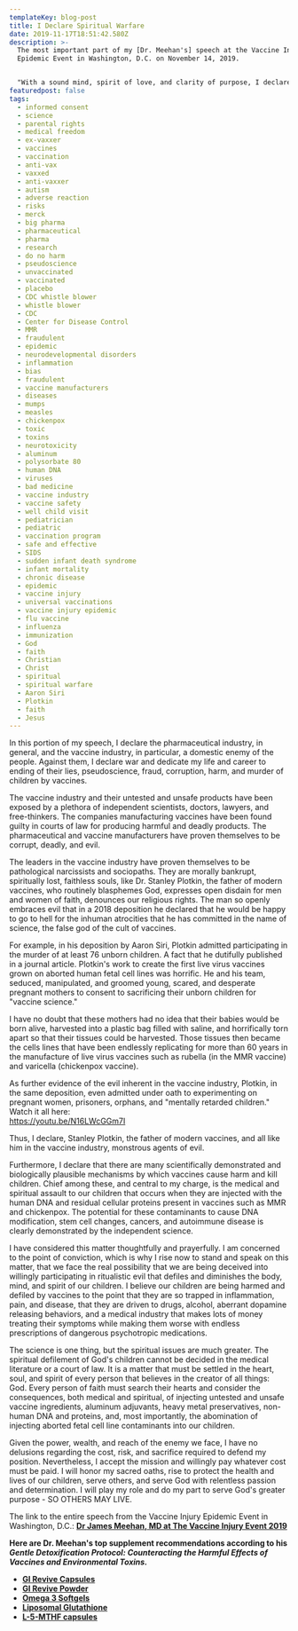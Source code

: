 ```yaml
---
templateKey: blog-post
title: I Declare Spiritual Warfare
date: 2019-11-17T18:51:42.580Z
description: >-
  The most important part of my [Dr. Meehan's] speech at the Vaccine Injury
  Epidemic Event in Washington, D.C. on November 14, 2019.


  "With a sound mind, spirit of love, and clarity of purpose, I declare war against the vaccine industry's assault upon the mind, body, and spirit of our children. I will relentlessly expose the scientific fallacies, the medical harms, and the spiritual assault perpetrated on almost every child on the planet by the vaccine industry and the cult of evil that lurks beneath its surface. I acknowledge my purpose and accept this mission, at any cost, so others may live."
featuredpost: false
tags:
  - informed consent
  - science
  - parental rights
  - medical freedom
  - ex-vaxxer
  - vaccines
  - vaccination
  - anti-vax
  - vaxxed
  - anti-vaxxer
  - autism
  - adverse reaction
  - risks
  - merck
  - big pharma
  - pharmaceutical
  - pharma
  - research
  - do no harm
  - pseudoscience
  - unvaccinated
  - vaccinated
  - placebo
  - CDC whistle blower
  - whistle blower
  - CDC
  - Center for Disease Control
  - MMR
  - fraudulent
  - epidemic
  - neurodevelopmental disorders
  - inflammation
  - bias
  - fraudulent
  - vaccine manufacturers
  - diseases
  - mumps
  - measles
  - chickenpox
  - toxic
  - toxins
  - neurotoxicity
  - aluminum
  - polysorbate 80
  - human DNA
  - viruses
  - bad medicine
  - vaccine industry
  - vaccine safety
  - well child visit
  - pediatrician
  - pediatric
  - vaccination program
  - safe and effective
  - SIDS
  - sudden infant death syndrome
  - infant mortality
  - chronic disease
  - epidemic
  - vaccine injury
  - universal vaccinations
  - vaccine injury epidemic
  - flu vaccine
  - influenza
  - immunization
  - God
  - faith
  - Christian
  - Christ
  - spiritual
  - spiritual warfare
  - Aaron Siri
  - Plotkin
  - faith
  - Jesus
---
```

<!--StartFragment-->

In this portion of my speech, I declare the pharmaceutical industry, in general, and the vaccine industry, in particular, a domestic enemy of the people. Against them, I declare war and dedicate my life and career to ending of their lies, pseudoscience, fraud, corruption, harm, and murder of children by vaccines.

The vaccine industry and their untested and unsafe products have been exposed by a plethora of independent scientists, doctors, lawyers, and free-thinkers. The companies manufacturing vaccines have been found guilty in courts of law for producing harmful and deadly products. The pharmaceutical and vaccine manufacturers have proven themselves to be corrupt, deadly, and evil.

The leaders in the vaccine industry have proven themselves to be pathological narcissists and sociopaths. They are morally bankrupt, spiritually lost, faithless souls, like Dr. Stanley Plotkin, the father of modern vaccines, who routinely blasphemes God, expresses open disdain for men and women of faith, denounces our religious rights. The man so openly embraces evil that in a 2018 deposition he declared that he would be happy to go to hell for the inhuman atrocities that he has committed in the name of science, the false god of the cult of vaccines.

For example, in his deposition by Aaron Siri, Plotkin admitted participating in the murder of at least 76 unborn children. A fact that he dutifully published in a journal article. Plotkin's work to create the first live virus vaccines grown on aborted human fetal cell lines was horrific. He and his team, seduced, manipulated, and groomed young, scared, and desperate pregnant mothers to consent to sacrificing their unborn children for "vaccine science."

I have no doubt that these mothers had no idea that their babies would be born alive, harvested into a plastic bag filled with saline, and horrifically torn apart so that their tissues could be harvested. Those tissues then became the cells lines that have been endlessly replicating for more than 60 years in the manufacture of live virus vaccines such as rubella (in the MMR vaccine) and varicella (chickenpox vaccine).

As further evidence of the evil inherent in the vaccine industry, Plotkin, in the same deposition, even admitted under oath to experimenting on pregnant women, prisoners, orphans, and "mentally retarded children." Watch it all here:\
[](https://www.youtube.com/watch?time_continue=13&v=N16LWcGGm7I&feature=emb_logo&fbclid=IwAR2vOqmLncdl9mqVwV2NhpDnvEKuqTl6FxQCOnoPDOkdTWUuE1O1GRLfDiw)https://youtu.be/N16LWcGGm7I

Thus, I declare, Stanley Plotkin, the father of modern vaccines, and all like him in the vaccine industry, monstrous agents of evil.

Furthermore, I declare that there are many scientifically demonstrated and biologically plausible mechanisms by which vaccines cause harm and kill children. Chief among these, and central to my charge, is the medical and spiritual assault to our children that occurs when they are injected with the human DNA and residual cellular proteins present in vaccines such as MMR and chickenpox. The potential for these contaminants to cause DNA modification, stem cell changes, cancers, and autoimmune disease is clearly demonstrated by the independent science.

I have considered this matter thoughtfully and prayerfully. I am concerned to the point of conviction, which is why I rise now to stand and speak on this matter, that we face the real possibility that we are being deceived into willingly participating in ritualistic evil that defiles and diminishes the body, mind, and spirit of our children. I believe our children are being harmed and defiled by vaccines to the point that they are so trapped in inflammation, pain, and disease, that they are driven to drugs, alcohol, aberrant dopamine releasing behaviors, and a medical industry that makes lots of money treating their symptoms while making them worse with endless prescriptions of dangerous psychotropic medications.

The science is one thing, but the spiritual issues are much greater. The spiritual defilement of God's children cannot be decided in the medical literature or a court of law. It is a matter that must be settled in the heart, soul, and spirit of every person that believes in the creator of all things: God. Every person of faith must search their hearts and consider the consequences, both medical and spiritual, of injecting untested and unsafe vaccine ingredients, aluminum adjuvants, heavy metal preservatives, non-human DNA and proteins, and, most importantly, the abomination of injecting aborted fetal cell line contaminants into our children.

Given the power, wealth, and reach of the enemy we face, I have no delusions regarding the cost, risk, and sacrifice required to defend my position. Nevertheless, I accept the mission and willingly pay whatever cost must be paid. I will honor my sacred oaths, rise to protect the health and lives of our children, serve others, and serve God with relentless passion and determination. I will play my role and do my part to serve God's greater purpose - SO OTHERS MAY LIVE.

The link to the entire speech from the Vaccine Injury Epidemic Event in Washington, D.C.:<!--StartFragment--> **[Dr James Meehan, MD at The Vaccine Injury Event 2019](https://youtu.be/16qhMwJX1SM)**

<!--EndFragment-->



**Here are Dr. Meehan's top supplement recommendations according to his *Gentle Detoxification Protocol: Counteracting the Harmful Effects of Vaccines and Environmental Toxins.***

* **[GI Revive Capsules](https://meehanmd.ehealthpro.com/products/gi-revive)**
* **[GI Revive Powder](https://meehanmd.ehealthpro.com/products/gi-revive-1)**
* **[Omega 3 Softgels](https://meehanmd.ehealthpro.com/products/omegavail-synergy-60-softgels)**
* **[Liposomal Glutathione](https://meehanmd.ehealthpro.com/products/liposomal-glutathione)**
* **[L-5-MTHF capsules](https://meehanmd.ehealthpro.com/products/l-5-mthf-500-mcg)**